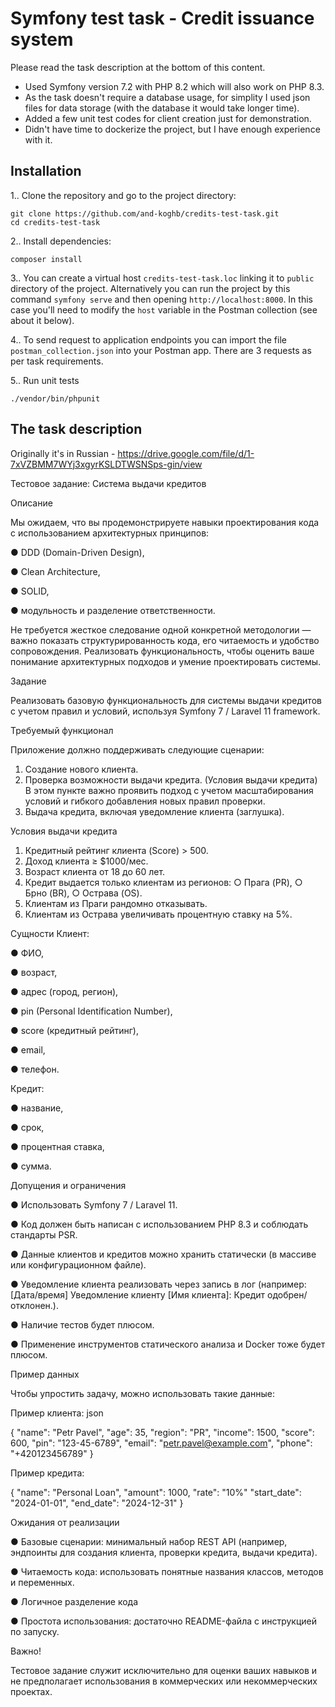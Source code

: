 # Symfony test task - Credit issuance system

Please read the task description at the bottom of this content.

* Used Symfony version 7.2 with PHP 8.2 which will also work on PHP 8.3.
* As the task doesn't require a database usage, for simplity I used json files for data 
storage (with the database it would take longer time).
* Added a few unit test codes for client creation just for demonstration.
* Didn't have time to dockerize the project, but I have enough experience with it.

## Installation

1.. Clone the repository and go to the project directory:
```
git clone https://github.com/and-koghb/credits-test-task.git
cd credits-test-task
```
2.. Install dependencies:
```
composer install
```

3.. You can create a virtual host `credits-test-task.loc` linking it to `public` directory 
of the project. Alternatively you can run the project by this command `symfony serve` and 
then opening `http://localhost:8000`. In this case you'll need to modify the `host` variable 
in the Postman collection (see about it below).

4.. To send request to application endpoints you can import the file `postman_collection.json` 
into your Postman app. There are 3 requests as per task requirements.

5.. Run unit tests
```
./vendor/bin/phpunit
```

## The task description

Originally it's in Russian - https://drive.google.com/file/d/1-7xVZBMM7WYj3xgyrKSLDTWSNSps-gin/view

Тестовое задание: Система выдачи кредитов

Описание

Мы ожидаем, что вы продемонстрируете навыки проектирования кода с использованием архитектурных принципов:

● DDD (Domain-Driven Design),

● Clean Architecture,

● SOLID,

● модульность и разделение ответственности.

Не требуется жесткое следование одной конкретной методологии — важно показать
структурированность кода, его читаемость и удобство сопровождения.
Реализовать функциональность, чтобы оценить ваше понимание архитектурных
подходов и умение проектировать системы.

Задание

Реализовать базовую функциональность для системы выдачи кредитов с учетом
правил и условий, используя Symfony 7 / Laravel 11 framework.

Требуемый функционал

Приложение должно поддерживать следующие сценарии:
1. Создание нового клиента.
2. Проверка возможности выдачи кредита. (Условия выдачи кредита)
В этом пункте важно проявить подход с учетом масштабирования условий
и гибкого добавления новых правил проверки.
3. Выдача кредита, включая уведомление клиента (заглушка).

Условия выдачи кредита
1. Кредитный рейтинг клиента (Score) > 500.
2. Доход клиента ≥ $1000/мес.
3. Возраст клиента от 18 до 60 лет.
4. Кредит выдается только клиентам из регионов:
○ Прага (PR),
○ Брно (BR),
○ Острава (OS).
5. Клиентам из Праги рандомно отказывать.
6. Клиентам из Острава увеличивать процентную ставку на 5%.

Сущности
Клиент:

● ФИО,

● возраст,

● адрес (город, регион),

● pin (Personal Identification Number),

● score (кредитный рейтинг),

● email,

● телефон.

Кредит:

● название,

● срок,

● процентная ставка,

● сумма.

Допущения и ограничения

● Использовать Symfony 7 / Laravel 11.

● Код должен быть написан с использованием PHP 8.3 и соблюдать стандарты
PSR.

● Данные клиентов и кредитов можно хранить статически (в массиве или
конфигурационном файле).

● Уведомление клиента реализовать через запись в лог (например:
[Дата/время] Уведомление клиенту [Имя клиента]: Кредит
одобрен/отклонен.).

● Наличие тестов будет плюсом.

● Применение инструментов статического анализа и Docker тоже будет плюсом.

Пример данных

Чтобы упростить задачу, можно использовать такие данные:

Пример клиента:
json

{
"name": "Petr Pavel",
"age": 35,
"region": "PR",
"income": 1500,
"score": 600,
"pin": "123-45-6789",
"email": "petr.pavel@example.com",
"phone": "+420123456789"
}

Пример кредита:

{
"name": "Personal Loan",
"amount": 1000,
"rate": "10%"
"start_date": "2024-01-01",
"end_date": "2024-12-31"
}

Ожидания от реализации

● Базовые сценарии: минимальный набор REST API (например, эндпоинты для
создания клиента, проверки кредита, выдачи кредита).

● Читаемость кода: использовать понятные названия классов, методов и
переменных.

● Логичное разделение кода

● Простота использования: достаточно README-файла с инструкцией по
запуску.

Важно!

Тестовое задание служит исключительно для оценки ваших навыков и не предполагает
использования в коммерческих или некоммерческих проектах.
